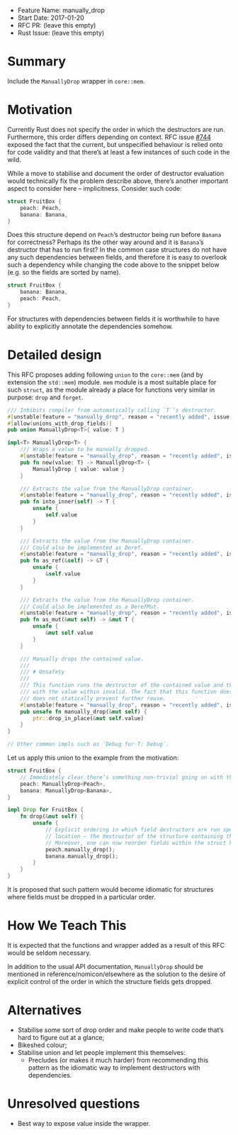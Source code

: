 - Feature Name: manually_drop
- Start Date: 2017-01-20
- RFC PR: (leave this empty)
- Rust Issue: (leave this empty)

# Summary
[summary]: #summary

Include the `ManuallyDrop` wrapper in `core::mem`.

# Motivation
[motivation]: #motivation

Currently Rust does not specify the order in which the destructors are run. Furthermore, this order
differs depending on context. RFC issue [#744](https://github.com/rust-lang/rfcs/issues/744)
exposed the fact that the current, but unspecified behaviour is relied onto for code validity and
that there’s at least a few instances of such code in the wild.

While a move to stabilise and document the order of destructor evaluation would technically fix the
problem describe above, there’s another important aspect to consider here – implicitness. Consider
such code:

```rust
struct FruitBox {
    peach: Peach,
    banana: Banana,
}
```

Does this structure depend on `Peach`’s destructor being run before `Banana` for correctness?
Perhaps its the other way around and it is `Banana`’s destructor that has to run first? In the
common case structures do not have any such dependencies between fields, and therefore it is easy
to overlook such a dependency while changing the code above to the snippet below (e.g. so the
fields are sorted by name).

```rust
struct FruitBox {
    banana: Banana,
    peach: Peach,
}
```

For structures with dependencies between fields it is worthwhile to have ability to explicitly
annotate the dependencies somehow.

# Detailed design
[design]: #detailed-design

This RFC proposes adding following `union` to the `core::mem` (and by extension the `std::mem`)
module. `mem` module is a most suitable place for such `struct`, as the module already a place for
functions very similar in purpose: `drop` and `forget`.

```rust
/// Inhibits compiler from automatically calling `T`’s destructor.
#[unstable(feature = "manually_drop", reason = "recently added", issue = "0")]
#[allow(unions_with_drop_fields)]
pub union ManuallyDrop<T>{ value: T }

impl<T> ManuallyDrop<T> {
    /// Wraps a value to be manually dropped.
    #[unstable(feature = "manually_drop", reason = "recently added", issue = "0")]
    pub fn new(value: T) -> ManuallyDrop<T> {
        ManuallyDrop { value: value }
    }

    /// Extracts the value from the ManuallyDrop container.
    #[unstable(feature = "manually_drop", reason = "recently added", issue = "0")]
    pub fn into_inner(self) -> T {
        unsafe {
            self.value
        }
    }

    /// Extracts the value from the ManuallyDrop container.
    /// Could also be implemented as Deref.
    #[unstable(feature = "manually_drop", reason = "recently added", issue = "0")]
    pub fn as_ref(&self) -> &T {
        unsafe {
            &self.value
        }
    }

    /// Extracts the value from the ManuallyDrop container.
    /// Could also be implemented as a DerefMut.
    #[unstable(feature = "manually_drop", reason = "recently added", issue = "0")]
    pub fn as_mut(&mut self) -> &mut T {
        unsafe {
            &mut self.value
        }
    }

    /// Manually drops the contained value.
    ///
    /// # Unsafety
    ///
    /// This function runs the destructor of the contained value and thus makes any further action
    /// with the value within invalid. The fact that this function does not consume the wrapper
    /// does not statically prevent further reuse.
    #[unstable(feature = "manually_drop", reason = "recently added", issue = "0")]
    pub unsafe fn manually_drop(&mut self) {
        ptr::drop_in_place(&mut self.value)
    }
}

// Other common impls such as `Debug for T: Debug`.
```

Let us apply this union to the example from the motivation:

```rust
struct FruitBox {
    // Immediately clear there’s something non-trivial going on with these fields.
    peach: ManuallyDrop<Peach>,
    banana: ManuallyDrop<Banana>,
}

impl Drop for FruitBox {
    fn drop(&mut self) {
        unsafe {
            // Explicit ordering in which field destructors are run specified in the intuitive
            // location – the destructor of the structure containing the fields.
            // Moreover, one can now reorder fields within the struct however much they want.
            peach.manually_drop();
            banana.manually_drop();
        }
    }
}
```

It is proposed that such pattern would become idiomatic for structures where fields must be dropped
in a particular order.

# How We Teach This
[how-we-teach-this]: #how-we-teach-this

It is expected that the functions and wrapper added as a result of this RFC would be seldom
necessary.

In addition to the usual API documentation, `ManuallyDrop` should be mentioned in
reference/nomicon/elsewhere as the solution to the desire of explicit control of the order in which
the structure fields gets dropped.

<!--
# Drawbacks
[drawbacks]: #drawbacks

No drawbacks known at the time.
-->

# Alternatives
[alternatives]: #alternatives

* Stabilise some sort of drop order and make people to write code that’s hard to figure out at a
glance;
* Bikeshed colour;
* Stabilise union and let people implement this themselves:
    * Precludes (or makes it much harder) from recommending this pattern as the idiomatic way to
    implement destructors with dependencies.

# Unresolved questions
[unresolved]: #unresolved-questions

* Best way to expose value inside the wrapper.
